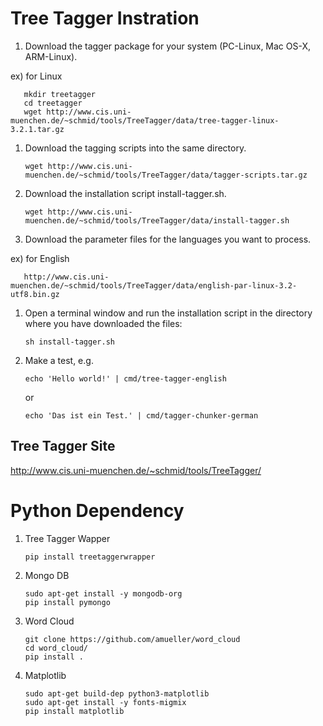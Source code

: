 # Tree Tagger Instration

1. Download the tagger package for your system (PC-Linux, Mac OS-X, ARM-Linux).

  ex) for Linux

       mkdir treetagger
       cd treetagger
       wget http://www.cis.uni-muenchen.de/~schmid/tools/TreeTagger/data/tree-tagger-linux-3.2.1.tar.gz

1. Download the tagging scripts into the same directory.

       wget http://www.cis.uni-muenchen.de/~schmid/tools/TreeTagger/data/tagger-scripts.tar.gz

1. Download the installation script install-tagger.sh.

       wget http://www.cis.uni-muenchen.de/~schmid/tools/TreeTagger/data/install-tagger.sh

1. Download the parameter files for the languages you want to process.

  ex) for English

       http://www.cis.uni-muenchen.de/~schmid/tools/TreeTagger/data/english-par-linux-3.2-utf8.bin.gz

1. Open a terminal window and run the installation script in the directory where you have downloaded the files:

       sh install-tagger.sh

1. Make a test, e.g.

       echo 'Hello world!' | cmd/tree-tagger-english 

    or 

       echo 'Das ist ein Test.' | cmd/tagger-chunker-german

## Tree Tagger Site
http://www.cis.uni-muenchen.de/~schmid/tools/TreeTagger/

# Python Dependency
1. Tree Tagger Wapper

       pip install treetaggerwrapper

2. Mongo DB

       sudo apt-get install -y mongodb-org
       pip install pymongo

3. Word Cloud

       git clone https://github.com/amueller/word_cloud
       cd word_cloud/
       pip install .

4. Matplotlib

       sudo apt-get build-dep python3-matplotlib
       sudo apt-get install -y fonts-migmix
       pip install matplotlib
